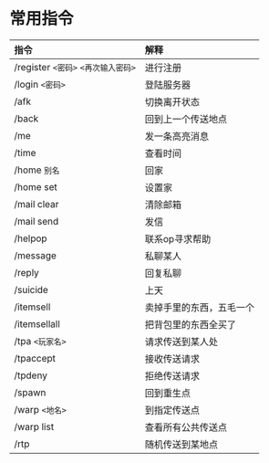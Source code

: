 # 常用指令



| 指令 | 解释 |
| :--- | :--- |
| /register `<密码>` `<再次输入密码>` | 进行注册 |
| /login `<密码>` | 登陆服务器 |
| /afk | 切换离开状态 |
| /back | 回到上一个传送地点 |
| /me | 发一条高亮消息 |
| /time | 查看时间 |
| /home `别名` | 回家 |
| /home set | 设置家 |
| /mail clear | 清除邮箱 |
| /mail send | 发信 |
| /helpop | 联系op寻求帮助 |
| /message | 私聊某人 |
| /reply | 回复私聊 |
| /suicide | 上天 |
| /itemsell | 卖掉手里的东西，五毛一个 |
| /itemsellall | 把背包里的东西全买了 |
| /tpa `<玩家名>` | 请求传送到某人处 |
| /tpaccept | 接收传送请求 |
| /tpdeny | 拒绝传送请求 |
| /spawn | 回到重生点 |
| /warp `<地名>` | 到指定传送点 |
| /warp list | 查看所有公共传送点 |
| /rtp | 随机传送到某地点 |

